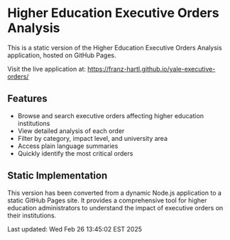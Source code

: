 # Higher Education Executive Orders Analysis
This is a static version of the Higher Education Executive Orders Analysis application, hosted on GitHub Pages.

Visit the live application at: https://franz-hartl.github.io/yale-executive-orders/

## Features

- Browse and search executive orders affecting higher education institutions
- View detailed analysis of each order
- Filter by category, impact level, and university area
- Access plain language summaries
- Quickly identify the most critical orders

## Static Implementation

This version has been converted from a dynamic Node.js application to a static GitHub Pages site. It provides a comprehensive tool for higher education administrators to understand the impact of executive orders on their institutions.

Last updated: Wed Feb 26 13:45:02 EST 2025
